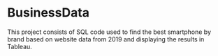 # BusinessData
This project consists of SQL code used to find the best smartphone by brand based on website data from 2019 and displaying the results in Tableau.

